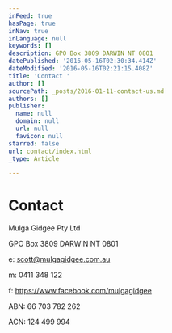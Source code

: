 ```yaml
---
inFeed: true
hasPage: true
inNav: true
inLanguage: null
keywords: []
description: GPO Box 3809 DARWIN NT 0801
datePublished: '2016-05-16T02:30:34.414Z'
dateModified: '2016-05-16T02:21:15.408Z'
title: 'Contact '
author: []
sourcePath: _posts/2016-01-11-contact-us.md
authors: []
publisher:
  name: null
  domain: null
  url: null
  favicon: null
starred: false
url: contact/index.html
_type: Article

---
```

# Contact 

Mulga Gidgee Pty Ltd 

GPO Box 3809 DARWIN NT 0801

e: scott@mulgagidgee.com.au

m: 0411 348 122

f: https://www.facebook.com/mulgagidgee

ABN: 66 703 782 262

ACN: 124 499 994